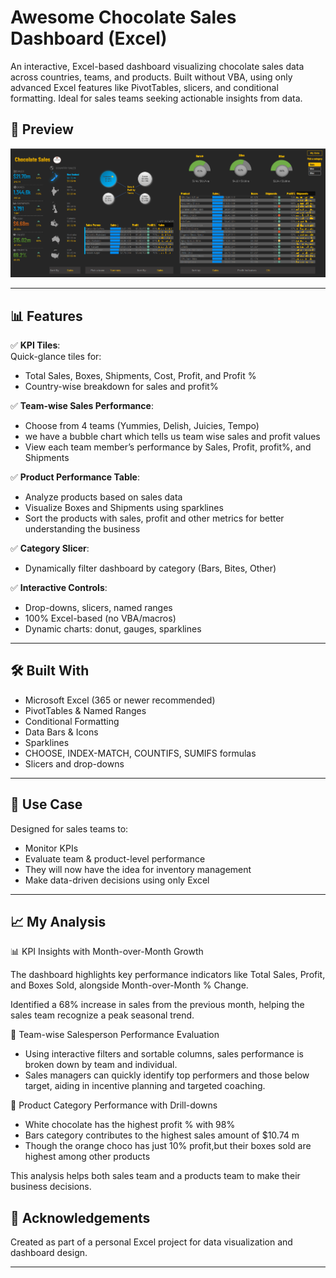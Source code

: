 # Awesome Chocolate Sales Dashboard (Excel)

An interactive, Excel-based dashboard visualizing chocolate sales data across countries, teams, and products. Built without VBA, using only advanced Excel features like PivotTables, slicers, and conditional formatting. Ideal for sales teams seeking actionable insights from data.

## 📸 Preview
![Dashboard Preview](https://github.com/SannareddyHemalatha/Awesome_Chocolate_Sales_Analysis/blob/a8e88353b487dee2c82a7c93be5094aaf240cf04/Chocolate_Sales_Dashboard_Preview.png)

---

## 📊 Features

✅ **KPI Tiles**:  
Quick-glance tiles for:
- Total Sales, Boxes, Shipments, Cost, Profit, and Profit %  
- Country-wise breakdown for sales and profit%

✅ **Team-wise Sales Performance**:
- Choose from 4 teams (Yummies, Delish, Juicies, Tempo)
- we have a bubble chart which tells us team wise sales and profit values
- View each team member’s performance by Sales, Profit, profit%, and Shipments

✅ **Product Performance Table**:
- Analyze products based on sales data
- Visualize Boxes and Shipments using sparklines
- Sort the products with sales, profit and other metrics for better understanding the business

✅ **Category Slicer**:
- Dynamically filter dashboard by category (Bars, Bites, Other)

✅ **Interactive Controls**:
- Drop-downs, slicers, named ranges
- 100% Excel-based (no VBA/macros)
- Dynamic charts: donut, gauges, sparklines

---

## 🛠 Built With

- Microsoft Excel (365 or newer recommended)
- PivotTables & Named Ranges
- Conditional Formatting
- Data Bars & Icons
- Sparklines
- CHOOSE, INDEX-MATCH, COUNTIFS, SUMIFS formulas
- Slicers and drop-downs

---

## 🎯 Use Case

Designed for sales teams to:
- Monitor KPIs
- Evaluate team & product-level performance
- They will now have the idea for inventory management
- Make data-driven decisions using only Excel

---

## 📈 My Analysis

📊 KPI Insights with Month-over-Month Growth

The dashboard highlights key performance indicators like Total Sales, Profit, and Boxes Sold, alongside Month-over-Month % Change.

Identified a 68% increase in sales from the previous month, helping the sales team recognize a peak seasonal trend.

👥 Team-wise Salesperson Performance Evaluation

- Using interactive filters and sortable columns, sales performance is broken down by team and individual.
- Sales managers can quickly identify top performers and those below target, aiding in incentive planning and targeted coaching.

🍫 Product Category Performance with Drill-downs

- White chocolate has the highest profit % with 98%
- Bars category contributes to the highest sales amount of $10.74 m
- Though the orange choco has just 10% profit,but their boxes sold are highest among other products

This analysis helps both sales team and a products team to make their business decisions.



## 🙌 Acknowledgements

Created as part of a personal Excel project for data visualization and dashboard design.

---
